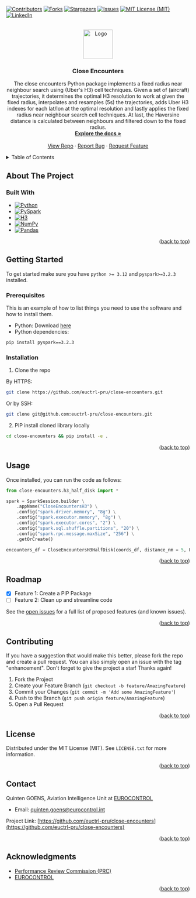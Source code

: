 <!-- Improved compatibility of back to top link: See: https://github.com/othneildrew/Best-README-Template/pull/73 -->
<a id="readme-top"></a>
<!--
*** Thanks for checking out the Best-README-Template. If you have a suggestion
*** that would make this better, please fork the repo and create a pull request
*** or simply open an issue with the tag "enhancement".
*** Don't forget to give the project a star!
*** Thanks again! Now go create something AMAZING! :D
-->



<!-- PROJECT SHIELDS -->
<!--
*** I'm using markdown "reference style" links for readability.
*** Reference links are enclosed in brackets [ ] instead of parentheses ( ).
*** See the bottom of this document for the declaration of the reference variables
*** for contributors-url, forks-url, etc. This is an optional, concise syntax you may use.
*** https://www.markdownguide.org/basic-syntax/#reference-style-links
-->
[![Contributors][contributors-shield]][contributors-url]
[![Forks][forks-shield]][forks-url]
[![Stargazers][stars-shield]][stars-url]
[![Issues][issues-shield]][issues-url]
[![MIT License (MIT)][license-shield]][license-url]
[![LinkedIn][linkedin-shield]][linkedin-url]



<!-- PROJECT LOGO -->
<br />
<div align="center">
  <a href="https://github.com/euctrl-pru/close-encounters">
    <img src="images/logo.svg" alt="Logo" width="80" height="80">
  </a>

<h3 align="center">Close Encounters</h3>

  <p align="center">
The close encounters Python package implements a fixed radius near neighbour search using (Uber's H3) cell techniques. Given a set of (aircraft) trajectories, it determines the optimal H3 resolution to work at given the fixed radius, interpolates and resamples (5s) the trajectories, adds Uber H3 indexes for each lat/lon at the optimal resolution and lastly applies the fixed radius near neighbour search cell techniques. At last, the Haversine distance is calculated between neighbours and filtered down to the fixed radius. 
    <br />
    <a href="https://github.com/euctrl-pru/close-encounters"><strong>Explore the docs »</strong></a>
    <br />
    <br />
    <a href="https://github.com/euctrl-pru/close-encounters">View Repo</a>
    &middot;
    <a href="https://github.com/euctrl-pru/close-encounters/issues/new?labels=bug&template=bug-report---.md">Report Bug</a>
    &middot;
    <a href="https://github.com/euctrl-pru/close-encounters/issues/new?labels=enhancement&template=feature-request---.md">Request Feature</a>
  </p>
</div>



<!-- TABLE OF CONTENTS -->
<details>
  <summary>Table of Contents</summary>
  <ol>
    <li>
      <a href="#about-the-project">About The Project</a>
      <ul>
        <li><a href="#built-with">Built With</a></li>
      </ul>
    </li>
    <li>
      <a href="#getting-started">Getting Started</a>
      <ul>
        <li><a href="#prerequisites">Prerequisites</a></li>
        <li><a href="#installation">Installation</a></li>
      </ul>
    </li>
    <li><a href="#usage">Usage</a></li>
    <li><a href="#roadmap">Roadmap</a></li>
    <li><a href="#contributing">Contributing</a></li>
    <li><a href="#license">License</a></li>
    <li><a href="#contact">Contact</a></li>
    <li><a href="#acknowledgments">Acknowledgments</a></li>
  </ol>
</details>



<!-- ABOUT THE PROJECT -->
## About The Project

<!--[![Product Name Screen Shot][product-screenshot]](https://example.com)-->

### Built With

* [![Python][Python.org]][Python-url]
* [![PySpark][PySpark-logo]][PySpark-url]
* [![H3][H3-logo]][H3-url]
* [![NumPy][NumPy-logo]][NumPy-url]
* [![Pandas][Pandas-logo]][Pandas-url]

<!-- Badge Image References -->
[Python.org]: https://img.shields.io/badge/Python-3776AB?style=for-the-badge&logo=python&logoColor=white
[PySpark-logo]: https://img.shields.io/badge/PySpark-E25A1C?style=for-the-badge&logo=apachespark&logoColor=white
[H3-logo]: https://img.shields.io/badge/H3-0066CC?style=for-the-badge&logo=hexo&logoColor=white
[NumPy-logo]: https://img.shields.io/badge/NumPy-013243?style=for-the-badge&logo=numpy&logoColor=white
[Pandas-logo]: https://img.shields.io/badge/Pandas-150458?style=for-the-badge&logo=pandas&logoColor=white

<!-- Badge URL References -->
[Python-url]: https://www.python.org/
[PySpark-url]: https://spark.apache.org/docs/latest/api/python/
[H3-url]: https://github.com/uber/h3-py
[NumPy-url]: https://numpy.org/
[Pandas-url]: https://pandas.pydata.org/


<p align="right">(<a href="#readme-top">back to top</a>)</p>

<!-- GETTING STARTED -->
## Getting Started

To get started make sure you have `python >= 3.12` and `pyspark>=3.2.3` installed.  

### Prerequisites

This is an example of how to list things you need to use the software and how to install them.
* Python: Download [here](https://www.python.org/downloads/)
* Python dependencies:
  
```sh
pip install pyspark==3.2.3 
```

### Installation

1. Clone the repo

By HTTPS:
```sh
git clone https://github.com/euctrl-pru/close-encounters.git
```
Or by SSH:
```sh
git clone git@github.com:euctrl-pru/close-encounters.git 
```

2. PIP install cloned library locally
```sh
cd close-encounters && pip install -e .
```

<p align="right">(<a href="#readme-top">back to top</a>)</p>



<!-- USAGE EXAMPLES -->
## Usage

Once installed, you can run the code as follows: 

```python
from close-encounters.h3_half_disk import *

spark = SparkSession.builder \
    .appName("CloseEncountersH3") \
    .config("spark.driver.memory", "8g") \
    .config("spark.executor.memory", "8g") \
    .config("spark.executor.cores", "2") \
    .config("spark.sql.shuffle.partitions", "20") \
    .config("spark.rpc.message.maxSize", "256") \
    .getOrCreate()

encounters_df = CloseEncountersH3HalfDisk(coords_df, distance_nm = 5, FL_diff = 10, FL_min = 245, deltaT_min = 10, pnumb = 100, spark = spark)
```

<p align="right">(<a href="#readme-top">back to top</a>)</p>

<!-- ROADMAP -->
## Roadmap

- [x] Feature 1: Create a PIP Package
- [ ] Feature 2: Clean up and streamline code 

See the [open issues](https://github.com/euctrl-pru/close-encounters/issues) for a full list of proposed features (and known issues).

<p align="right">(<a href="#readme-top">back to top</a>)</p>

<!-- CONTRIBUTING -->
## Contributing

If you have a suggestion that would make this better, please fork the repo and create a pull request. You can also simply open an issue with the tag "enhancement".
Don't forget to give the project a star! Thanks again!

1. Fork the Project
2. Create your Feature Branch (`git checkout -b feature/AmazingFeature`)
3. Commit your Changes (`git commit -m 'Add some AmazingFeature'`)
4. Push to the Branch (`git push origin feature/AmazingFeature`)
5. Open a Pull Request

<p align="right">(<a href="#readme-top">back to top</a>)</p>

<!-- LICENSE -->
## License

Distributed under the MIT License (MIT). See `LICENSE.txt` for more information.

<p align="right">(<a href="#readme-top">back to top</a>)</p>

<!-- CONTACT -->
## Contact

Quinten GOENS, Aviation Intelligence Unit at [EUROCONTROL](https://www.eurocontrol.int) 
* Email: [quinten.goens@eurocontrol.int](mailto:quinten.goens@eurocontrol.int) 

Project Link: [https://github.com/euctrl-pru/close-encounters](https://github.com/euctrl-pru/close-encounters)

<p align="right">(<a href="#readme-top">back to top</a>)</p>

<!-- ACKNOWLEDGMENTS -->
## Acknowledgments

* [Performance Review Commission (PRC)](https://www.eurocontrol.int/air-navigation-services-performance-review)
* [EUROCONTROL](https://www.eurocontrol.int)

<p align="right">(<a href="#readme-top">back to top</a>)</p>

<!-- MARKDOWN LINKS & IMAGES -->
<!-- https://www.markdownguide.org/basic-syntax/#reference-style-links -->
[contributors-shield]: https://img.shields.io/github/contributors/euctrl-pru/close-encounters.svg?style=for-the-badge
[contributors-url]: https://github.com/euctrl-pru/close-encounters/graphs/contributors
[forks-shield]: https://img.shields.io/github/forks/euctrl-pru/close-encounters.svg?style=for-the-badge
[forks-url]: https://github.com/euctrl-pru/close-encounters/network/members
[stars-shield]: https://img.shields.io/github/stars/euctrl-pru/close-encounters.svg?style=for-the-badge
[stars-url]: https://github.com/euctrl-pru/close-encounters/stargazers
[issues-shield]: https://img.shields.io/github/issues/euctrl-pru/close-encounters.svg?style=for-the-badge
[issues-url]: https://github.com/euctrl-pru/close-encounters/issues
[license-shield]: https://img.shields.io/github/license/euctrl-pru/close-encounters.svg?style=for-the-badge
[license-url]: https://github.com/euctrl-pru/close-encounters/blob/master/LICENSE.txt
[linkedin-shield]: https://img.shields.io/badge/-LinkedIn-black.svg?style=for-the-badge&logo=linkedin&colorB=555
[linkedin-url]: https://linkedin.com/in/quinten-goens
[product-screenshot]: images/screenshot.png
[Next.js]: https://img.shields.io/badge/next.js-000000?style=for-the-badge&logo=nextdotjs&logoColor=white
[Next-url]: https://nextjs.org/
[React.js]: https://img.shields.io/badge/React-20232A?style=for-the-badge&logo=react&logoColor=61DAFB
[React-url]: https://reactjs.org/
[Vue.js]: https://img.shields.io/badge/Vue.js-35495E?style=for-the-badge&logo=vuedotjs&logoColor=4FC08D
[Vue-url]: https://vuejs.org/
[Angular.io]: https://img.shields.io/badge/Angular-DD0031?style=for-the-badge&logo=angular&logoColor=white
[Angular-url]: https://angular.io/
[Svelte.dev]: https://img.shields.io/badge/Svelte-4A4A55?style=for-the-badge&logo=svelte&logoColor=FF3E00
[Svelte-url]: https://svelte.dev/
[Laravel.com]: https://img.shields.io/badge/Laravel-FF2D20?style=for-the-badge&logo=laravel&logoColor=white
[Laravel-url]: https://laravel.com
[Bootstrap.com]: https://img.shields.io/badge/Bootstrap-563D7C?style=for-the-badge&logo=bootstrap&logoColor=white
[Bootstrap-url]: https://getbootstrap.com
[JQuery.com]: https://img.shields.io/badge/jQuery-0769AD?style=for-the-badge&logo=jquery&logoColor=white
[JQuery-url]: https://jquery.com 
